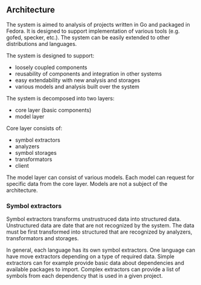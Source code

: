 ## Architecture

The system is aimed to analysis of projects written in Go and packaged in Fedora.
It is designed to support implementation of various tools (e.g. gofed, specker, etc.).
The system can be easily extended to other distributions and languages.

The system is designed to support:

* loosely coupled components
* reusability of components and integration in other systems
* easy extendability with new analysis and storages
* various models and analysis built over the system

The system is decomposed into two layers:

* core layer (basic components)
* model layer

Core layer consists of:

* symbol extractors
* analyzers
* symbol storages
* transformators
* client

The model layer can consist of various models.
Each model can request for specific data from the core layer.
Models are not a subject of the architecture.

### Symbol extractors

Symbol extractors transforms unstrustruced data into structured data.
Unstructured data are date that are not recognized by the system.
The data must be first transformed into structured that are recognized by
analyzers, transformators and storages.

In general, each language has its own symbol extractors.
One language can have move extractors depending on a type of required data.
Simple extractors can for example provide basic data about dependencies
and available packages to import. Complex extractors can provide a list of
symbols from each dependency that is used in a given project.
